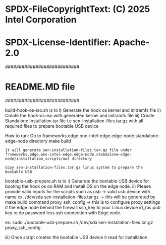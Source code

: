 # SPDX-FileCopyrightText: (C) 2025 Intel Corporation
# SPDX-License-Identifier: Apache-2.0

###########################
# README.MD file
###########################

build-hook-os-iso.sh is to
 i)  Generate the hook os kernel and initramfs file
 ii) Create the hook-os-iso with generated kernel and initramfs file
 iii) Create Standalone Installation tar file i.e sen-installation-files.tar.gz with all required files to 
      prepare bootable USB device

How to run:
    Go to frameworks.edge.one-intel-edge.edge-node.standalone-edge-node directory
    make build

    It will generate sen-installation-files.tar.gz file under frameworks.edge.one-intel-edge.edge-node.standalone-edge-node/installation_scripts/out directory

    Copy sen-installation-files.tar.gz linux system to prepare the bootable USB

bootable-usb-prepare.sh is to
   i) Generate the bootable USB device for booting the hook os on RAM and install OS on the edge node.
   ii) Please provide valid inputs for the scripts such as
       usb -> valid usb device with name ex. /dev/sda
       sen-installation-files.tar.gz -> this will be generated by make build command 
       proxy_ssh_config -> this is to configure proxy settings if the edge node behind the firewall 
			   ssh_key to your Linux device id_ras.pub key to do password less ssh connection with Edge node.
   
   ex: sudo ./bootable-usb-prepare.sh /dev/sda sen-installation-files.tar.gz proxy_ssh_config 

   iii) Once script creates the bootable USB device it read for installation.

 
